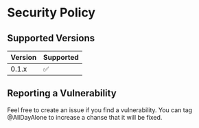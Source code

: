 # Security Policy

## Supported Versions

| Version | Supported          |
| ------- | ------------------ |
| 0.1.x   | :white_check_mark: |

## Reporting a Vulnerability

Feel free to create an issue if you find a vulnerability.
You can tag @AllDayAlone to increase a chanse that it will be fixed.
